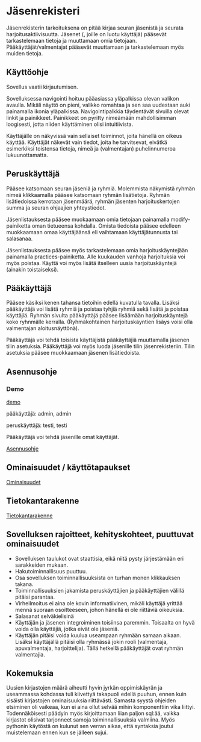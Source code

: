 # Jäsenrekisteri

Jäsenrekisterin tarkoituksena on pitää kirjaa seuran jäsenistä ja seurata harjoitusaktiivisuutta. Jäsenet (, joille on luotu käyttäjä) pääsevät tarkastelemaan tietoja ja muuttamaan omia tietojaan. Pääkäyttäjät/valmentajat pääsevät muuttamaan ja tarkastelemaan myös muiden tietoja.

## Käyttöohje
Sovellus vaatii kirjautumisen.

Sovelluksessa navigointi hoituu pääasiassa yläpalkissa olevan valikon avaulla. Mikäli näyttö on pieni, valikko romahtaa ja sen saa uudestaan auki painamalla ikonia yläpalkissa. Navigointipalkkia täydentävät sivuilla olevat linkit ja painikkeet. Painikkeet on pyritty nimeämään mahdollisimman loogisesti, jotta niiden käyttäminen olisi intuitiivista.

Käyttäjälle on näkyvissä vain sellaiset toiminnot, joita hänellä on oikeus käyttää. Käyttäjät näkevät vain tiedot, joita he tarvitsevat, eivätkä esimerkiksi toistensa tietoja, nimeä ja (valmentajan) puhelinnumeroa lukuunottamatta.

## Peruskäyttäjä 
Pääsee katsomaan seuran jäseniä ja ryhmiä. Molemmista näkymistä ryhmän nimeä klikkaamalla pääsee katsomaan ryhmän lisätietoja. Ryhmän lisätiedoissa kerrotaan jäsenmäärä, ryhmän jäsenten harjoituskertojen summa ja seuran ohjaajien yhteystiedot.

Jäsenlistauksesta pääsee muokaamaan omia tietojaan painamalla modify-painiketta oman tietueensa kohdalla. Omista tiedoista pääsee edelleen muokkaamaan omaa käyttäjäänsä eli vaihtamaan käyttäjätunnusta tai salasanaa.

Jäsenlistauksesta pääsee myös tarkastelemaan omia harjoituskäyntejään painamalla practices-painiketta. Alle kuukauden vanhoja harjoituksia voi myös poistaa. Käyttä voi myös lisätä itselleen uusia harjoituskäyntejä (ainakin toistaiseksi).

## Pääkäyttäjä
Pääsee käsiksi kenen tahansa tietoihin edellä kuvatulla tavalla. Lisäksi pääkäyttäjä voi lisätä ryhmiä ja poistaa tyhjiä ryhmiä sekä lisätä ja poistaa käyttäjiä. Ryhmän sivulta pääkäyttäjä pääsee lisäämään harjoituskäyntejä koko ryhnmälle kerralla. (Ryhmäkohtainen harjoituskäyntien lisäys voisi olla valmentajan aloitusnäyttönä). 

Pääkäyttäjä voi tehdä toisista käyttäjistä pääkäyttäjiä muuttamalla jäsenen tilin asetuksia. Pääkäyttäjä voi myös luoda jäsenille tilin jäsenrekisteriin. Tilin asetuksia pääsee muokkaamaan jäsenen lisätiedoista.

## Asennusohje

### Demo
[demo](https://polar-plains-24269.herokuapp.com/)

pääkäyttäjä: admin, admin

peruskäyttäjä: testi, testi

Pääkäyttäjä voi tehdä jäsenille omat käyttäjät.

[Asennusohje](https://github.com/tuomasmk/jasenrekisteri/blob/master/documentation/Asennusohje.md)


## Ominaisuudet / käyttötapaukset
[Ominaisuudet](https://github.com/tuomasmk/jasenrekisteri/blob/master/documentation/ominaisuudet.md)


## Tietokantarakenne
[Tietokantarakenne](https://github.com/tuomasmk/jasenrekisteri/blob/master/documentation/tietokantarakenne.md)


## Sovelluksen rajoitteet, kehityskohteet, puuttuvat ominaisuudet
* Sovelluksen taulukot ovat staattisia, eikä niitä pysty järjestämään eri sarakkeiden mukaan.
* Hakutoiminnallisuus puuttuu.
* Osa sovelluksen toiminnallisuuksista on turhan monen klikkauksen takana.
* Toiminnallisuuksien jakamista peruskäyttäjien ja pääkäyttäjien välillä pitäisi parantaa.
* Virheilmoitus ei aina ole kovin informatiivinen, mikäli käyttäjä yrittää mennä suoraan osoitteeseen, johon hänellä ei ole riittäviä oikeuksia.
* Salasanat selväkielisinä
* Käyttäjän ja jäsenen integroiminen toisiinsa paremmin. Toisaalta on hyvä voida olla käyttäjiä, jotka eivät ole jäseniä.
* Käyttäjän pitäisi voida kuulua useampaan ryhmään samaan aikaan. Lisäksi käyttäjällä pitäisi olla ryhmässä jokin rooli (valmentaja, apuvalmentaja, harjoittelija). Tällä hetkellä pääkäyttäjät ovat ryhmän valmentajia.

## Kokemuksia
Uusien kirjastojen määrä aiheutti hyvin jyrkän oppimiskäyrän ja useammassa kohdassa tuli kiivettyä takapuoli edellä puuhun, ennen kuin sisäisti kirjastojen ominaisuuksia riittävästi. Samasta syystä ohjeiden etsiminen oli vaikeaa, kun ei aina ollut selvää mihin komponenttiin vika liittyi. Todennäköisesti päädyin myös kirjoittamaan liian paljon sql:ää, vaikka kirjastot olisivat tarjonneet samoja toiminnallisuuksia valmiina. Myös pythonin käytöstä on kulunut sen verran aikaa, että syntaksia joutui muistelemaan ennen kun se jälleen sujui.
